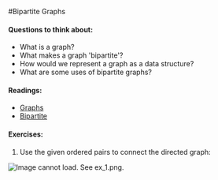 #Bipartite Graphs

#### Questions to think about:

  * What is a graph?
  * What makes a graph 'bipartite'?
  * How would we represent a graph as a data structure?
  * What are some uses of bipartite graphs?

#### Readings:
  * [Graphs](http://en.wikipedia.org/wiki/Graph_%28mathematics%29)
  * [Bipartite](http://en.wikipedia.org/wiki/Bipartite_graph)

#### Exercises:

 1. Use the given ordered pairs to connect the directed graph:

   ![Image cannot load. See ex_1.png.](/prep/ex_1.png)
